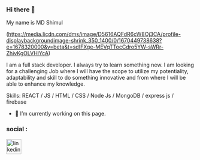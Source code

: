 ### Hi there 👋


My name is MD Shimul

(https://media.licdn.com/dms/image/D5616AQFdR6cW8Oj3CA/profile-displaybackgroundimage-shrink_350_1400/0/1670449738638?e=1678320000&v=beta&t=sdIFXge-MEVqTTocCdro5YW-sWRr-ZhivKgOLVHlYcA)

I am a full stack developer. I always try to learn something new. I am looking for a challenging Job where I will have the scope to utilize my potentiality, adaptability and skill to do something innovative and from where I will be able to enhance my knowledge.


Skills: REACT / JS / HTML / CSS / Node Js / MongoDB / express js / firebase 

- 🔭 I’m currently working on this page. 

### social :
[<img src='https://cdn.jsdelivr.net/npm/simple-icons@3.0.1/icons/linkedin.svg' alt='linkedin' height='40'>](https://www.linkedin.com/in/md-shimul/)  




